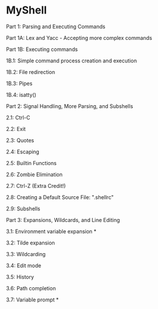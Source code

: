 # MyShell

Part 1: Parsing and Executing Commands

Part 1A: Lex and Yacc - Accepting more complex commands

Part 1B: Executing commands

1B.1: Simple command process creation and execution

1B.2: File redirection

1B.3: Pipes

1B.4: isatty()

Part 2: Signal Handling, More Parsing, and Subshells

2.1: Ctrl-C

2.2: Exit

2.3: Quotes

2.4: Escaping

2.5: Builtin Functions

2.6: Zombie Elimination

2.7: Ctrl-Z (Extra Credit!)

2.8: Creating a Default Source File: ".shellrc"

2.9: Subshells

Part 3: Expansions, Wildcards, and Line Editing

3.1: Environment variable expansion *

3.2: Tilde expansion

3.3: Wildcarding

3.4: Edit mode

3.5: History

3.6: Path completion

3.7: Variable prompt *
